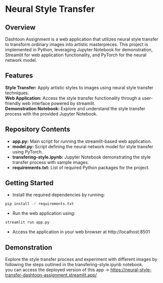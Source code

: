 # Neural Style Transfer
## Overview
Dashtoon Assignment is a web application that utilizes neural style transfer to transform ordinary images into artistic masterpieces. This project is implemented in Python, leveraging Jupyter Notebook for demonstration, Streamlit for web application functionality, and PyTorch for the neural network model.

## Features
<b>Style Transfer:</b>  Apply artistic styles to images using neural style transfer techniques. \
<b>Web Application:</b> Access the style transfer functionality through a user-friendly web interface powered by streamlit. \
<b>Demonstration Notebook:</b> Explore and understand the style transfer process with the provided Jupyter Notebook.
## Repository Contents
- <b>app.py:</b> Main script for running the streamlit-based web application. 
- <b>model.py:</b> Script defining the neural network model for style transfer using PyTorch.
- <b>transfering-style.ipynb:</b> Jupyter Notebook demonstrating the style transfer process with sample images.
- <b>requirements.txt:</b> List of required Python packages for the project.

## Getting Started
- Install the required dependencies by running:

```bash
pip install -r requirements.txt
```
- Run the web application using:

```bash
streamlit run app.py
```
- Access the application in your web browser at http://localhost:8501

## Demonstration
Explore the style transfer process and experiment with different images by following the steps outlined in the transfering-style.ipynb notebook. \
you can access the deployed version of this app -> https://neural-style-transfer-dashtoon-assignment.streamlit.app/

